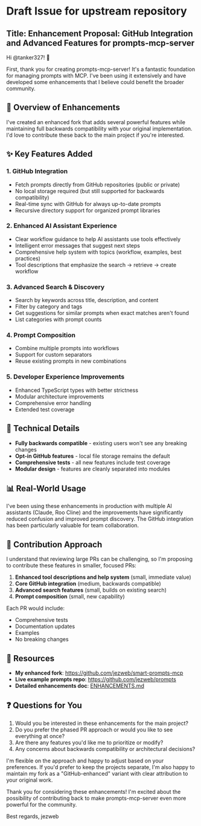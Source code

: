 # Draft Issue for upstream repository

## Title: Enhancement Proposal: GitHub Integration and Advanced Features for prompts-mcp-server

Hi @tanker327! 👋

First, thank you for creating prompts-mcp-server! It's a fantastic foundation for managing prompts with MCP. I've been using it extensively and have developed some enhancements that I believe could benefit the broader community.

## 🚀 Overview of Enhancements

I've created an enhanced fork that adds several powerful features while maintaining full backwards compatibility with your original implementation. I'd love to contribute these back to the main project if you're interested.

## ✨ Key Features Added

### 1. **GitHub Integration** 
- Fetch prompts directly from GitHub repositories (public or private)
- No local storage required (but still supported for backwards compatibility)
- Real-time sync with GitHub for always up-to-date prompts
- Recursive directory support for organized prompt libraries

### 2. **Enhanced AI Assistant Experience**
- Clear workflow guidance to help AI assistants use tools effectively
- Intelligent error messages that suggest next steps
- Comprehensive help system with topics (workflow, examples, best practices)
- Tool descriptions that emphasize the search → retrieve → create workflow

### 3. **Advanced Search & Discovery**
- Search by keywords across title, description, and content
- Filter by category and tags
- Get suggestions for similar prompts when exact matches aren't found
- List categories with prompt counts

### 4. **Prompt Composition**
- Combine multiple prompts into workflows
- Support for custom separators
- Reuse existing prompts in new combinations

### 5. **Developer Experience Improvements**
- Enhanced TypeScript types with better strictness
- Modular architecture improvements
- Comprehensive error handling
- Extended test coverage

## 🔧 Technical Details

- **Fully backwards compatible** - existing users won't see any breaking changes
- **Opt-in GitHub features** - local file storage remains the default
- **Comprehensive tests** - all new features include test coverage
- **Modular design** - features are cleanly separated into modules

## 📊 Real-World Usage

I've been using these enhancements in production with multiple AI assistants (Claude, Roo Cline) and the improvements have significantly reduced confusion and improved prompt discovery. The GitHub integration has been particularly valuable for team collaboration.

## 🤝 Contribution Approach

I understand that reviewing large PRs can be challenging, so I'm proposing to contribute these features in smaller, focused PRs:

1. **Enhanced tool descriptions and help system** (small, immediate value)
2. **Core GitHub integration** (medium, backwards compatible)
3. **Advanced search features** (small, builds on existing search)
4. **Prompt composition** (small, new capability)

Each PR would include:
- Comprehensive tests
- Documentation updates
- Examples
- No breaking changes

## 🔗 Resources

- **My enhanced fork**: https://github.com/jezweb/smart-prompts-mcp
- **Live example prompts repo**: https://github.com/jezweb/prompts
- **Detailed enhancements doc**: [ENHANCEMENTS.md](https://github.com/jezweb/smart-prompts-mcp/blob/main/ENHANCEMENTS.md)

## ❓ Questions for You

1. Would you be interested in these enhancements for the main project?
2. Do you prefer the phased PR approach or would you like to see everything at once?
3. Are there any features you'd like me to prioritize or modify?
4. Any concerns about backwards compatibility or architectural decisions?

I'm flexible on the approach and happy to adjust based on your preferences. If you'd prefer to keep the projects separate, I'm also happy to maintain my fork as a "GitHub-enhanced" variant with clear attribution to your original work.

Thank you for considering these enhancements! I'm excited about the possibility of contributing back to make prompts-mcp-server even more powerful for the community.

Best regards,
jezweb